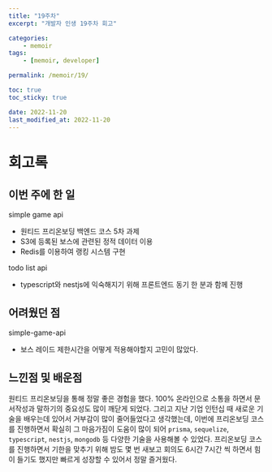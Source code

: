 ```yaml
---
title: "19주차"
excerpt: "개발자 인생 19주차 회고"

categories:
    - memoir
tags:
    - [memoir, developer]

permalink: /memoir/19/

toc: true
toc_sticky: true

date: 2022-11-20
last_modified_at: 2022-11-20
---
```


# 회고록

## 이번 주에 한 일
simple game api
 - 원티드 프리온보딩 백엔드 코스 5차 과제
 - S3에 등록된 보스에 관련된 정적 데이터 이용
 - Redis를 이용하여 랭킹 시스템 구현

todo list api
 - typescript와 nestjs에 익숙해지기 위해 프론트엔드 동기 한 분과 함께 진행

## 어려웠던 점
simple-game-api
 - 보스 레이드 제한시간을 어떻게 적용해야할지 고민이 많았다.

## 느낀점 및 배운점
원티드 프리온보딩을 통해 정말 좋은 경험을 했다. 100% 온라인으로 소통을 하면서 문서작성과 말하기의 중요성도 많이 깨닫게 되었다. 그리고 지난 기업 인턴십 때 새로운 기술을 배우는데 있어서 거부감이 많이 줄어들었다고 생각했는데, 이번에 프리온보딩 코스를 진행하면서 확실히 그 마음가짐이 도움이 많이 되어 `prisma`, `sequelize`, `typescript`, `nestjs`, `mongodb` 등 다양한 기술을 사용해볼 수 있었다. 프리온보딩 코스를 진행하면서 기한을 맞추기 위해 밤도 몇 번 새보고 회의도 6시간 7시간 씩 하면서 힘이 들기도 했지만 빠르게 성장할 수 있어서 정말 즐거웠다. 